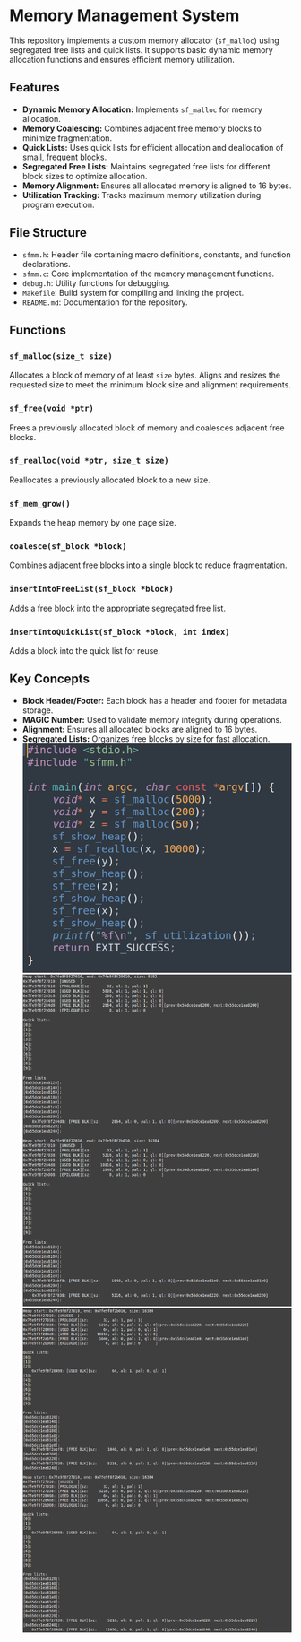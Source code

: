 # Memory Management System

This repository implements a custom memory allocator (`sf_malloc`) using segregated free lists and quick lists. It supports basic dynamic memory allocation functions and ensures efficient memory utilization.

## Features
- **Dynamic Memory Allocation:** Implements `sf_malloc` for memory allocation.
- **Memory Coalescing:** Combines adjacent free memory blocks to minimize fragmentation.
- **Quick Lists:** Uses quick lists for efficient allocation and deallocation of small, frequent blocks.
- **Segregated Free Lists:** Maintains segregated free lists for different block sizes to optimize allocation.
- **Memory Alignment:** Ensures all allocated memory is aligned to 16 bytes.
- **Utilization Tracking:** Tracks maximum memory utilization during program execution.

## File Structure
- `sfmm.h`: Header file containing macro definitions, constants, and function declarations.
- `sfmm.c`: Core implementation of the memory management functions.
- `debug.h`: Utility functions for debugging.
- `Makefile`: Build system for compiling and linking the project.
- `README.md`: Documentation for the repository.

## Functions
### `sf_malloc(size_t size)`
Allocates a block of memory of at least `size` bytes. Aligns and resizes the requested size to meet the minimum block size and alignment requirements.

### `sf_free(void *ptr)`
Frees a previously allocated block of memory and coalesces adjacent free blocks.

### `sf_realloc(void *ptr, size_t size)`
Reallocates a previously allocated block to a new size.

### `sf_mem_grow()`
Expands the heap memory by one page size.

### `coalesce(sf_block *block)`
Combines adjacent free blocks into a single block to reduce fragmentation.

### `insertIntoFreeList(sf_block *block)`
Adds a free block into the appropriate segregated free list.

### `insertIntoQuickList(sf_block *block, int index)`
Adds a block into the quick list for reuse.

## Key Concepts
- **Block Header/Footer:** Each block has a header and footer for metadata storage.
- **MAGIC Number:** Used to validate memory integrity during operations.
- **Alignment:** Ensures all allocated blocks are aligned to 16 bytes.
- **Segregated Lists:** Organizes free blocks by size for fast allocation.
![Memory Allocator](https://github.com/Arafat04H09/MemoryAllocator/blob/main/memory1.png?raw=true)
![Memory Allocator2](https://github.com/Arafat04H09/MemoryAllocator/blob/main/memory2.png?raw=true)
![Memory Allocator3](https://github.com/Arafat04H09/MemoryAllocator/blob/main/memory3.png?raw=true)
